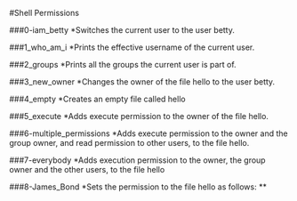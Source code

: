 #Shell Permissions

###0-iam_betty 
*Switches the current user to the user betty.

###1_who_am_i
*Prints the effective username of the current user.

###2_groups
*Prints all the groups the current user is part of.

###3_new_owner
*Changes the owner of the file hello to the user betty.

###4_empty
*Creates an empty file called hello

###5_execute
*Adds execute permission to the owner of the file hello.

###6-multiple_permissions
*Adds execute permission to the owner and the group owner, and read permission to other users, to the file hello.

###7-everybody
*Adds execution permission to the owner, the group owner and the other users, to the file hello

###8-James_Bond
*Sets the permission to the file hello as follows:
**

